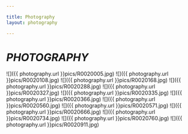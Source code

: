 ```yaml
---

title: Photography
layout: photography

---
```


# *PHOTOGRAPHY*

![]({{ photography.url }}pics/R0020005.jpg)
![]({{ photography.url }}pics/R0020108.jpg)
![]({{ photography.url }}pics/R0020168.jpg)
![]({{ photography.url }}pics/R0020288.jpg)
![]({{ photography.url }}pics/R0020327.jpg)
![]({{ photography.url }}pics/R0020335.jpg)
![]({{ photography.url }}pics/R0020366.jpg)
![]({{ photography.url }}pics/R0020560.jpg)
![]({{ photography.url }}pics/R0020571.jpg)
![]({{ photography.url }}pics/R0020666.jpg)
![]({{ photography.url }}pics/R0020734.jpg)
![]({{ photography.url }}pics/R0020760.jpg)
![]({{ photography.url }}pics/R0020911.jpg)

